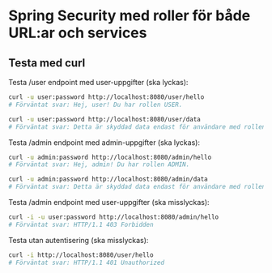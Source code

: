# Spring Security med roller för både URL:ar och services

## Testa med curl
Testa /user endpoint med user-uppgifter (ska lyckas):
```bash
curl -u user:password http://localhost:8080/user/hello
# Förväntat svar: Hej, user! Du har rollen USER.
```
```bash
curl -u user:password http://localhost:8080/user/data
# Förväntat svar: Detta är skyddad data endast för användare med rollen USER.
```
Testa /admin endpoint med admin-uppgifter (ska lyckas):
```bash
curl -u admin:password http://localhost:8080/admin/hello
# Förväntat svar: Hej, admin! Du har rollen ADMIN.
```
```bash
curl -u admin:password http://localhost:8080/admin/data
# Förväntat svar: Detta är skyddad data endast för användare med rollen ADMIN.
```
Testa /admin endpoint med user-uppgifter (ska misslyckas):
```bash
curl -i -u user:password http://localhost:8080/admin/hello
# Förväntat svar: HTTP/1.1 403 Forbidden
```
Testa utan autentisering (ska misslyckas):
```bash
curl -i http://localhost:8080/user/hello
# Förväntat svar: HTTP/1.1 401 Unauthorized
```
